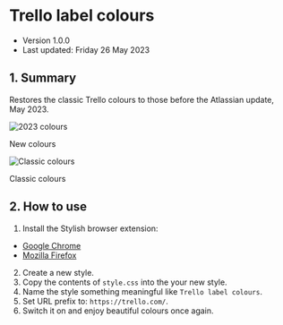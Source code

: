 # Trello label colours

* Version 1.0.0
* Last updated: Friday 26 May 2023


## 1. Summary

Restores the classic Trello colours to those before the Atlassian update, May 2023.

![2023 colours](trello-labels-new.png "New")

New colours


![Classic colours](trello-labels-classic.png "New")

Classic colours



## 2. How to use

1. Install the Stylish browser extension:

* [Google Chrome](https://chrome.google.com/webstore/detail/stylish-custom-themes-for/fjnbnpbmkenffdnngjfgmeleoegfcffe)
* [Mozilla Firefox](https://addons.mozilla.org/en-GB/firefox/addon/stylish/)

2. Create a new style.
3. Copy the contents of `style.css` into the your new style.
4. Name the style something meaningful like `Trello label colours`.
5. Set URL prefix to: `https://trello.com/`.
6. Switch it on and enjoy beautiful colours once again.
